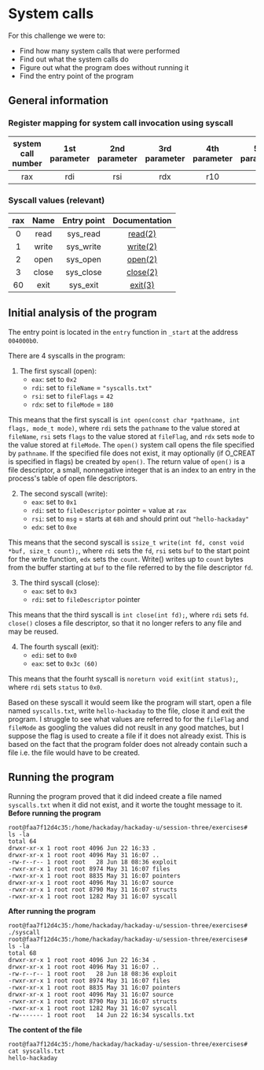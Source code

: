 # System calls
For this challenge we were to:
- Find how many system calls that were performed
- Find out what the system calls do
- Figure out what the program does without running it
- Find the entry point of the program
 
## General information
### Register mapping for system call invocation using syscall
| system call number | 1st parameter      | 2nd parameter      | 3rd parameter      | 4th parameter      | 5th parameter      | 6th parameter      | result             |
|:------------------:|:------------------:|:------------------:|:------------------:|:------------------:|:------------------:|:------------------:|:------------------:|
| rax	               | rdi	               | rsi	               | rdx	               | r10	               | r8	               | r9	               | rax                | 

### Syscall values (relevant)
| rax           | Name          | Entry point   | Documentation |
|:-------------:|:-------------:|:-------------:|:-------------:|
| 0	          | read	        | sys_read      | [read(2)](https://man7.org/linux/man-pages/man2/read.2.html)          |
| 1 	          | write |	sys_write | [write(2)](https://man7.org/linux/man-pages/man2/write.2.html)          |
| 2		       | open	| sys_open | [open(2)](https://man7.org/linux/man-pages/man2/open.2.html)          |
| 3		       | close	| sys_close | [close(2)](https://man7.org/linux/man-pages/man2/close.2.html)          |
| 60		       | exit |sys_exit | [exit(3)](https://man7.org/linux/man-pages/man3/exit.3.html)          |

## Initial analysis of the program
The entry point is located in the `entry` function in `_start` at the address `004000b0`.  

There are 4 syscalls in the program:
1. The first syscall (open):
   - `eax`: set to `0x2`
   - `rdi`: set to `fileName` = `"syscalls.txt"`
   - `rsi`: set to `fileFlags` = `42`
   - `rdx`: set to `fileMode` = `180`

This means that the first syscall is `int open(const char *pathname, int flags, mode_t mode)`, where `rdi` sets the `pathname` to the value stored at `fileName`, `rsi` sets `flags` to the value stored at `fileFlag`, and `rdx` sets `mode` to the value stored at `fileMode`. The `open()` system call opens the file specified by `pathname`.  If the specified file does not exist, it may optionally (if O_CREAT is specified in flags) be created by `open()`. The return value of `open()` is a file descriptor, a small, nonnegative integer that is an index to an entry in the process's table of open file descriptors. 

2. The second syscall (write):
   - `eax`: set to `0x1`
   - `rdi`: set to `fileDescriptor` pointer = value at `rax`
   - `rsi`: set to `msg` = starts at `68h` and should print out `"hello-hackaday"`
   - `edx`: set to `0xe`
   
This means that the second syscall is `ssize_t write(int fd, const void *buf, size_t count);`, where `rdi` sets the `fd`, `rsi` sets `buf` to the start point for the write function, `edx` sets the `count`. Write() writes up to `count` bytes from the buffer starting at `buf` to the file referred to by the file descriptor `fd`.

3. The third syscall (close):
   - `eax`: set to `0x3`
   - `rdi`: set to `fileDescriptor` pointer

This means that the third syscall is `int close(int fd);`, where `rdi` sets `fd`. `close()` closes a file descriptor, so that it no longer refers to any file and may be reused. 

4. The fourth syscall (exit): 
   - `edi`: set to `0x0`
   - `eax`: set to `0x3c (60)`

This means that the fourht syscall is `noreturn void exit(int status);`, where `rdi` sets `status` to `0x0`.

Based on these syscall it would seem like the program will start, open a file named `syscalls.txt`, write `hello-hackaday` to the file, close it and exit the program. I struggle to see what values are referred to for the `fileFlag` and `fileMode` as googling the values did not reuslt in any good matches, but I suppose the flag is used to create a file if it does not already exist. This is based on the fact that the program folder does not already contain such a file i.e. the file would have to be created. 

## Running the program
Running the program proved that it did indeed create a file named `syscalls.txt` when it did not exist, and it worte the tought message to it.
**Before running the program**
```
root@faa7f12d4c35:/home/hackaday/hackaday-u/session-three/exercises# ls -la
total 64
drwxr-xr-x 1 root root 4096 Jun 22 16:33 .
drwxr-xr-x 1 root root 4096 May 31 16:07 ..
-rw-r--r-- 1 root root   28 Jun 18 08:36 exploit
-rwxr-xr-x 1 root root 8974 May 31 16:07 files
-rwxr-xr-x 1 root root 8835 May 31 16:07 pointers
drwxr-xr-x 1 root root 4096 May 31 16:07 source
-rwxr-xr-x 1 root root 8790 May 31 16:07 structs
-rwxr-xr-x 1 root root 1282 May 31 16:07 syscall
```
**After running the program**
```
root@faa7f12d4c35:/home/hackaday/hackaday-u/session-three/exercises# ./syscall 
root@faa7f12d4c35:/home/hackaday/hackaday-u/session-three/exercises# ls -la
total 68
drwxr-xr-x 1 root root 4096 Jun 22 16:34 .
drwxr-xr-x 1 root root 4096 May 31 16:07 ..
-rw-r--r-- 1 root root   28 Jun 18 08:36 exploit
-rwxr-xr-x 1 root root 8974 May 31 16:07 files
-rwxr-xr-x 1 root root 8835 May 31 16:07 pointers
drwxr-xr-x 1 root root 4096 May 31 16:07 source
-rwxr-xr-x 1 root root 8790 May 31 16:07 structs
-rwxr-xr-x 1 root root 1282 May 31 16:07 syscall
-rw------- 1 root root   14 Jun 22 16:34 syscalls.txt
```
**The content of the file**
```
root@faa7f12d4c35:/home/hackaday/hackaday-u/session-three/exercises# cat syscalls.txt 
hello-hackaday
```


